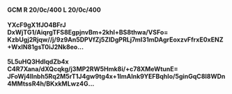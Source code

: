 #### GCM R 20/0c/400 L 20/0c/400
**YXcF9gX1fJO4BFrJ**<br/>**DxWjTG1/AiqrgTFS8EgpjnvBm+2khl+BS8thwa/VSFo=**<br/>**KzbUgj2Rjqw//j/9z9An5DPVfZj5ZIDgPRLj7mI31mDAgrEoxzvFfrxE0xENZ+WxIN81gsT0iJ2Nk8eo...**<br/><br/>
**5L5uHQ3HdlqdZb4x**<br/>**C4R7Xana/dXQcqkg/j3MP2RW5Hmk8i/+c78XMeWtunE=**<br/>**JFoWj4lInbh5Rq2M5rT1J4gw9tg4x+1lmAlnk9YEFBqhIo/5ginGqC8l8WDn4MMtssR4h/BKxkMLwz4G...**